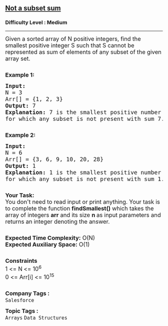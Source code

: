 <h2><a href="https://www.geeksforgeeks.org/problems/smallest-number-subset1220/1">Not a subset sum</a></h2><h3>Difficulty Level : Medium</h3><hr><div class="problems_problem_content__Xm_eO"><p><span style="font-size:18px">Given a sorted&nbsp;array&nbsp;of N&nbsp;positive integers, find the smallest positive integer S such that S&nbsp;cannot be represented as sum of elements of any subset of the given array set.</span></p>

<p><br>
<span style="font-size:18px"><strong>Example 1:</strong></span></p>

<pre><span style="font-size:18px"><strong>Input:
</strong>N = 3
Arr[] = {1, 2, 3}
<strong>Output:</strong> 7
<strong>Explanation:</strong> 7 is the smallest positive number 
for which any subset is not present with sum 7.
</span></pre>

<p><br>
<span style="font-size:18px"><strong>Example 2:</strong></span></p>

<pre><span style="font-size:18px"><strong>Input:
</strong>N = 6
Arr[] = {3, 6, 9, 10, 20, 28}
<strong>Output:</strong> 1
<strong>Explanation:</strong>&nbsp;1 is the smallest positive number
for which any subset is not present with sum 1.
</span></pre>

<p><br>
<span style="font-size:18px"><strong>Your Task:</strong><br>
You don't need to read input or print anything. Your task is to complete the function&nbsp;<strong>findSmallest()</strong>&nbsp;which takes the array of integers&nbsp;<strong>arr</strong>&nbsp;and its size&nbsp;<strong>n&nbsp;</strong>as input parameters and returns an integer denoting the answer.</span><br>
&nbsp;</p>

<p><span style="font-size:18px"><strong>Expected Time Complexity:</strong>&nbsp;O(N)<br>
<strong>Expected Auxiliary Space:</strong>&nbsp;O(1)</span></p>

<p><br>
<span style="font-size:18px"><strong>Constraints</strong><br>
1 &lt;=&nbsp;N<strong> </strong>&lt;= 10<sup>6</sup><br>
0 &lt;= Arr[i] &lt;= 10<sup>15</sup></span><br>
&nbsp;</p>
</div><p><span style=font-size:18px><strong>Company Tags : </strong><br><code>Salesforce</code>&nbsp;<br><p><span style=font-size:18px><strong>Topic Tags : </strong><br><code>Arrays</code>&nbsp;<code>Data Structures</code>&nbsp;